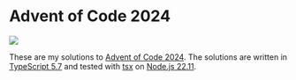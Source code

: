 # Advent of Code 2024

[![](https://img.shields.io/badge/2024-28%2F50-FFFF66?logo=adventofcode&labelColor=0F0F23)](https://adventofcode.com/2024)

These are my solutions to [Advent of Code 2024](https://adventofcode.com/2024). The solutions are written in [TypeScript 5.7](https://www.typescriptlang.org/) and tested with [tsx](https://tsx.is/) on [Node.js 22.11](https://nodejs.org/).
